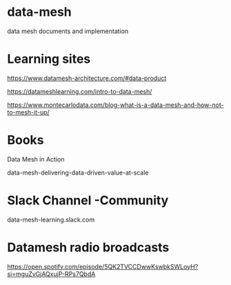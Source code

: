# data-mesh
data mesh documents and implementation

# Learning sites 

https://www.datamesh-architecture.com/#data-product

https://datameshlearning.com/intro-to-data-mesh/

https://www.montecarlodata.com/blog-what-is-a-data-mesh-and-how-not-to-mesh-it-up/

# Books
Data Mesh in Action

data-mesh-delivering-data-driven-value-at-scale

# Slack Channel -Community 
data-mesh-learning.slack.com

# Datamesh radio broadcasts
https://open.spotify.com/episode/5QK2TVCCDwwKswbkSWLoyH?si=mguZvGjAQxujP-RPs7QbdA
